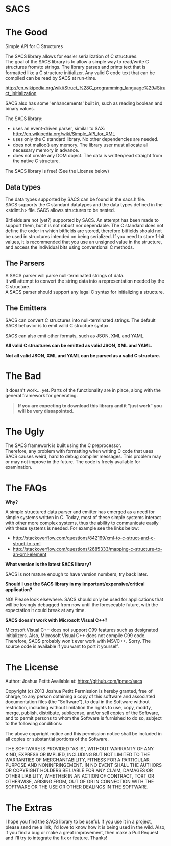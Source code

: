 SACS
====

The Good
========

Simple API for C Structures

The SACS library allows for easier serialization of C structures.  
The goal of the SACS library is to allow a simple way to read/write C structures from/to strings.
The library parses and prints text that is formatted like a C structure initializer.
Any valid C code text that can be compiled can be read by SACS at run-time.
 
 http://en.wikipedia.org/wiki/Struct_%28C_programming_language%29#Struct_initialization

SACS also has some 'enhancements' built in, such as reading boolean and binary values. 
 
The SACS library:

*   uses an event-driven parser, similar to SAX: http://en.wikipedia.org/wiki/Simple_API_for_XML
*   uses only the C standard library.  No other dependencies are needed.
*   does not malloc() any memory.  The library user must allocate all necessary memory in advance.
*   does not create any DOM object.  The data is written/read straight from the native C structure.

The SACS library is free! (See the License below)


Data types
----------
The data types supported by SACS can be found in the sacs.h file.  
SACS supports the C standard datatypes and the data types defined in the <stdint.h> file.
SACS allows structures to be nested.

Bitfields are not (yet?) supported by SACS.  An attempt has been made to support them, but it is not robust nor dependable.
The C standard does not define the order in which bitfields are stored,
therefore bitfields should not be used in structures intended on being serialized.
If you need to store 1-bit values, it is recommended that you use an unsigned value in the structure,
and access the individual bits using conventional C methods.


The Parsers
----------
A SACS parser will parse null-terminated strings of data.  
It will attempt to convert the string data into a representation needed by the C structure.  
A SACS parser should support any legal C syntax for initializing a structure.


The Emitters
------------
SACS can convert C structures into null-terminated strings.  The default SACS behavior is to emit valid C structure syntax.

SACS can also emit other formats, such as JSON, XML and YAML.

**All valid C structures can be emitted as valid JSON, XML and YAML.**

**Not all valid JSON, XML and YAML can be parsed as a valid C structure.**




The Bad
=======
It doesn't work… yet.  Parts of the functionality are in place, along with the general framework for generating.

> **If you are expecting to download this library and it "just work" you will be very dissapointed.**



The Ugly
=======
The SACS framework is built using the C preprocessor.  
Therefore, any problem with formatting when writing C code that uses SACS causes weird, hard to debug compiler messages.
This problem may or may not improve in the future.  The code is freely available for examination.



The FAQs
========

**Why?**

A simple structured data parser and emitter has emerged as a need for simple systems written in C.  Today, most of these simple systems interact with other more complex systems, thus the ability to communicate easily with these systems is needed.  For example see the links below:

* http://stackoverflow.com/questions/842169/xml-to-c-struct-and-c-struct-to-xml
* http://stackoverflow.com/questions/2685333/mapping-c-structure-to-an-xml-element


**What version is the latest SACS library?**

SACS is not mature enough to have version numbers, try back later.


**Should I use the SACS library in my important/expensive/critical application?**

NO!  Please look elsewhere.  SACS should only be used for applications that will be lovingly debugged from now until the foreseeable future, with the expectation it could break at any time.

**SACS doesn't work with Microsoft Visual C++?**

Microsoft Visual C++ does not support C99 features such as designated initializers.
Also, Microsoft Visual C++ does not compile C99 code.  Therefore, SACS probably won't ever work with MSVC++.  Sorry.  The source code is available if you want to port it yourself.




The License
===========

Author: Joshua Petitt
Available at: https://github.com/jpmec/sacs
 
 
Copyright (c) 2013 Joshua Petitt
Permission is hereby granted, free of charge, to any person obtaining a copy of this software and associated documentation files (the "Software"),
to deal in the Software without restriction, including without limitation the rights to use, copy, modify, merge, publish, distribute, sublicense, and/or sell copies of the Software,
and to permit persons to whom the Software is furnished to do so, subject to the following conditions:
 
The above copyright notice and this permission notice shall be included in all copies or substantial portions of the Software.
 
THE SOFTWARE IS PROVIDED "AS IS", WITHOUT WARRANTY OF ANY KIND, EXPRESS OR IMPLIED,
INCLUDING BUT NOT LIMITED TO THE WARRANTIES OF MERCHANTABILITY, FITNESS FOR A PARTICULAR PURPOSE AND NONINFRINGEMENT.
IN NO EVENT SHALL THE AUTHORS OR COPYRIGHT HOLDERS BE LIABLE FOR ANY CLAIM, DAMAGES OR OTHER LIABILITY,
WHETHER IN AN ACTION OF CONTRACT, TORT OR OTHERWISE, ARISING FROM, OUT OF OR IN CONNECTION WITH THE SOFTWARE OR THE USE OR OTHER DEALINGS IN THE SOFTWARE.




The Extras
==========
I hope you find the SACS library to be useful.  If you use it in a project, please send me a link, I'd love to know how it is being used in the wild.  Also, if you find a bug or make a great improvement, then make a Pull Request and I'll try to integrate the fix or feature.  Thanks!
